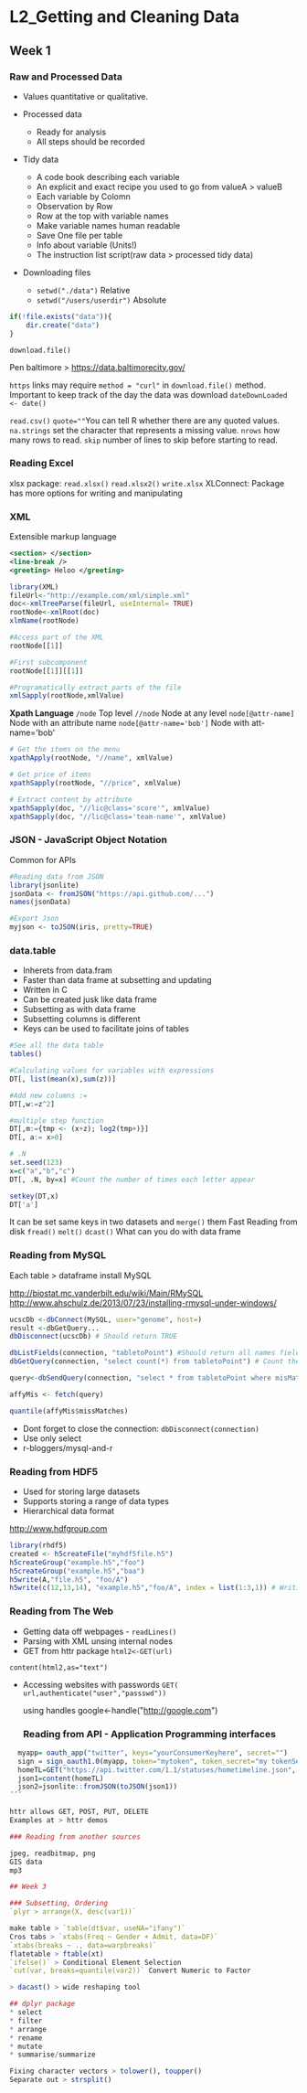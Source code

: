 # L2_Getting and Cleaning Data

## Week 1

### Raw and Processed Data

* Values quantitative or qualitative.
* Processed data
  - Ready for analysis
  - All steps should be recorded
* Tidy data
  - A code book describing each variable
  - An explicit and exact recipe you used to go from valueA > valueB
  - Each variable by Colomn
  - Observation by Row
  - Row at the top with variable names
  - Make variable names human readable
  - Save One file per table 
  - Info about variable (Units!)
  - The instruction list script(raw data > processed tidy data)

* Downloading files 
  - `setwd("./data")` Relative
  - `setwd("/users/userdir")` Absolute

```r
if(!file.exists("data")){
    dir.create("data")
}
```

`download.file()`

Pen baltimore > https://data.baltimorecity.gov/

`https` links may require `method = "curl"` in `download.file()` method.
Important to keep track of the day the data was download `dateDownLoaded <- date()`

`read.csv()`
`quote=""`You can tell R whether there are any quoted values.
`na.strings` set the character that represents a missing value.
`nrows` how many rows to read.
`skip` number of lines to skip before starting to read.


### Reading Excel

xlsx package: `read.xlsx()` `read.xlsx2()` `write.xlsx`
XLConnect: Package has more options for writing and manipulating

### XML
Extensible markup language
```xml
<section> </section>
<line-break />
<greeting> Heloo </greeting>
```


```r
library(XML)
fileUrl<-"http://example.com/xml/simple.xml"
doc<-xmlTreeParse(fileUrl, useInternal= TRUE)
rootNode<-xmlRoot(doc)
xlmName(rootNode)

#Access part of the XML
rootNode[[1]]

#First subcomponent 
rootNode[[1]][[1]]

#Programatically extract parts of the file 
xmlSapply(rootNode,xmlValue)
```
**Xpath Language**
`/node` Top level
`//node` Node at any level
`node[@attr-name]` Node with an attribute name
`node[@attr-name='bob']` Node with att-name='bob'

```r
# Get the items on the menu 
xpathApply(rootNode, "//name", xmlValue)

# Get price of items  
xpathSapply(rootNode, "//price", xmlValue)

# Extract content by attribute
xpathSapply(doc, "//lic@class='score'", xmlValue)
xpathSapply(doc, "//lic@class='team-name'", xmlValue)
```

### JSON - JavaScript Object Notation

Common for APIs

```r
#Reading data from JSON
library(jsonlite)
jsonData <- fromJSON("https://api.github.com/...")
names(jsonData)

#Export Json 
myjson <- toJSON(iris, pretty=TRUE)
```

### data.table
* Inherets from data.fram
* Faster than data frame at subsetting and updating
* Written in C
* Can be created jusk like data frame
* Subsetting as with data frame
* Subsetting columns is different
* Keys can be used to facilitate joins of tables

```r
#See all the data table
tables()

#Calculating values for variables with expressions
DT[, list(mean(x),sum(z))]

#Add new columns := 
DT[,w:=z^2] 

#multiple step function
DT[,m:={tmp <- (x+z); log2(tmp+)}]
DT[, a:= x>0] 

# .N 
set.seed(123)
x=c("a","b","c")
DT[, .N, by=x] #Count the number of times each letter appear

setkey(DT,x)
DT['a']

```
It can be set same keys in two datasets and `merge()` them
Fast Reading from disk `fread()` 
`melt()` `dcast()` What can you do with data frame  


### Reading from MySQL

Each table > dataframe
install MySQL

http://biostat.mc.vanderbilt.edu/wiki/Main/RMySQL
http://www.ahschulz.de/2013/07/23/installing-rmysql-under-windows/

```r
ucscDb <-dbConnect(MySQL, user="genome", host=)
result <-dbGetQuery...
dbDisconnect(ucscDb) # Should return TRUE

dbListFields(connection, "tabletoPoint") #Should return all names field
dbGetQuery(connection, "select count(*) from tabletoPoint") # Count the number of elements in the table

query<-dbSendQuery(connection, "select * from tabletoPoint where misMatches between 1 and 3")

affyMis <- fetch(query)

quantile(affyMis$missMatches)

```
* Dont forget to close the connection: `dbDisconnect(connection)`
* Use only select
* r-bloggers/mysql-and-r

### Reading from HDF5
* Used for storing large datasets
* Supports storing a range of data types
* Hierarchical data format

http://www.hdfgroup.com

```R
library(rhdf5)
created <- h5createFile("myhdf5file.h5")
h5createGroup("example.h5","foo")
h5createGroup("example.h5","baa")
h5write(A,"file.h5", "foo/A")
h5write(c(12,13,14), "example.h5","foo/A", index = list(1:3,1)) # Writing and reading chunks 
```

### Reading from The Web

* Getting data off webpages - `readLines()`
* Parsing with XML unsing internal nodes 
* GET from httr package `html2<-GET(url)` 

`content(html2,as="text")`

* Accessing websites with passwords
  `GET( url,authenticate("user","passswd"))` 

  using handles google<-handle("http://google.com")


  ### Reading from API - Application Programming interfaces

```r
  myapp= oauth_app("twitter", keys="yourConsumerKeyhere", secret="")
  sign = sign_oauth1.0(myapp, token="mytoken", token_secret="my tokenSecret")
  homeTL=GET("https://api.twitter.com/1.1/statuses/hometimeline.json", sig)
  json1=content(homeTL)
  json2=jsonlite::fromJSON(toJSON(json1))
´´´ 

httr allows GET, POST, PUT, DELETE
Examples at > httr demos

### Reading from another sources

jpeg, readbitmap, png
GIS data
mp3

## Week 3

### Subsetting, Ordering 
`plyr > arrange(X, desc(var1))`

make table > `table(dt$var, useNA="ifany")`
Cros tabs > `xtabs(Freq ~ Gender + Admit, data=DF)`
`xtabs(breaks ~ ., data=warpbreaks)`
flatetable > ftable(xt)
`ifelse()` > Conditional Element Selection
`cut(var, breaks=quantile(var2))` Convert Numeric to Factor

> dacast() > wide reshaping tool

## dplyr package
* select
* filter
* arrange
* rename
* mutate
* summarise/summarize

Fixing character vectors > tolower(), toupper()
Separate out > strsplit()



